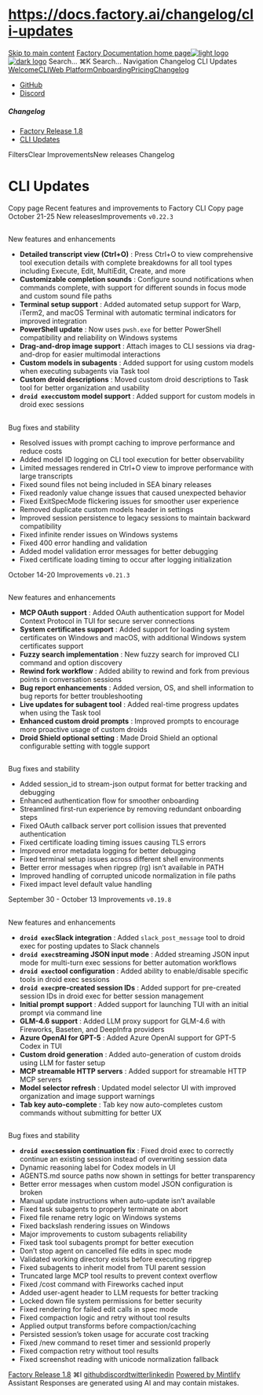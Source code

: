 # https://docs.factory.ai/changelog/cli-updates

[Skip to main content](https://docs.factory.ai/changelog/cli-updates#content-area)
[Factory Documentation home page![light logo](https://mintcdn.com/factory/znfImxXlrso1kEgo/logo/light.svg?fit=max&auto=format&n=znfImxXlrso1kEgo&q=85&s=d542d979e6c1a1ab8ddddac1a646a327)![dark logo](https://mintcdn.com/factory/znfImxXlrso1kEgo/logo/dark.svg?fit=max&auto=format&n=znfImxXlrso1kEgo&q=85&s=5c00942d328806f6cdcc3c0b95cda358)](https://docs.factory.ai/)
Search...
⌘K
Search...
Navigation
Changelog
CLI Updates
[Welcome](https://docs.factory.ai/welcome)[CLI](https://docs.factory.ai/cli/getting-started/overview)[Web Platform](https://docs.factory.ai/web/getting-started/overview)[Onboarding](https://docs.factory.ai/onboarding)[Pricing](https://docs.factory.ai/pricing)[Changelog](https://docs.factory.ai/changelog/1-8)
  * [GitHub](https://github.com/factory-ai/factory)
  * [Discord](https://discord.gg/EQ2DQM2F)


##### Changelog
  * [Factory Release 1.8](https://docs.factory.ai/changelog/1-8)
  * [CLI Updates](https://docs.factory.ai/changelog/cli-updates)


FiltersClear
ImprovementsNew releases
Changelog
# CLI Updates
Copy page
Recent features and improvements to Factory CLI
Copy page
[​](https://docs.factory.ai/changelog/cli-updates#october-21-25)
October 21-25
New releasesImprovements
`v0.22.3`
##
[​](https://docs.factory.ai/changelog/cli-updates#new-features-and-enhancements)
New features and enhancements
  * **Detailed transcript view (Ctrl+O)** : Press Ctrl+O to view comprehensive tool execution details with complete breakdowns for all tool types including Execute, Edit, MultiEdit, Create, and more
  * **Customizable completion sounds** : Configure sound notifications when commands complete, with support for different sounds in focus mode and custom sound file paths
  * **Terminal setup support** : Added automated setup support for Warp, iTerm2, and macOS Terminal with automatic terminal indicators for improved integration
  * **PowerShell update** : Now uses `pwsh.exe` for better PowerShell compatibility and reliability on Windows systems
  * **Drag-and-drop image support** : Attach images to CLI sessions via drag-and-drop for easier multimodal interactions
  * **Custom models in subagents** : Added support for using custom models when executing subagents via Task tool
  * **Custom droid descriptions** : Moved custom droid descriptions to Task tool for better organization and usability
  * **`droid exec`custom model support** : Added support for custom models in droid exec sessions


##
[​](https://docs.factory.ai/changelog/cli-updates#bug-fixes-and-stability)
Bug fixes and stability
  * Resolved issues with prompt caching to improve performance and reduce costs
  * Added model ID logging on CLI tool execution for better observability
  * Limited messages rendered in Ctrl+O view to improve performance with large transcripts
  * Fixed sound files not being included in SEA binary releases
  * Fixed readonly value change issues that caused unexpected behavior
  * Fixed ExitSpecMode flickering issues for smoother user experience
  * Removed duplicate custom models header in settings
  * Improved session persistence to legacy sessions to maintain backward compatibility
  * Fixed infinite render issues on Windows systems
  * Fixed 400 error handling and validation
  * Added model validation error messages for better debugging
  * Fixed certificate loading timing to occur after logging initialization


[​](https://docs.factory.ai/changelog/cli-updates#october-14-20)
October 14-20
Improvements
`v0.21.3`
##
[​](https://docs.factory.ai/changelog/cli-updates#new-features-and-enhancements-2)
New features and enhancements
  * **MCP OAuth support** : Added OAuth authentication support for Model Context Protocol in TUI for secure server connections
  * **System certificates support** : Added support for loading system certificates on Windows and macOS, with additional Windows system certificates support
  * **Fuzzy search implementation** : New fuzzy search for improved CLI command and option discovery
  * **Rewind fork workflow** : Added ability to rewind and fork from previous points in conversation sessions
  * **Bug report enhancements** : Added version, OS, and shell information to bug reports for better troubleshooting
  * **Live updates for subagent tool** : Added real-time progress updates when using the Task tool
  * **Enhanced custom droid prompts** : Improved prompts to encourage more proactive usage of custom droids
  * **Droid Shield optional setting** : Made Droid Shield an optional configurable setting with toggle support


##
[​](https://docs.factory.ai/changelog/cli-updates#bug-fixes-and-stability-2)
Bug fixes and stability
  * Added session_id to stream-json output format for better tracking and debugging
  * Enhanced authentication flow for smoother onboarding
  * Streamlined first-run experience by removing redundant onboarding steps
  * Fixed OAuth callback server port collision issues that prevented authentication
  * Fixed certificate loading timing issues causing TLS errors
  * Improved error metadata logging for better debugging
  * Fixed terminal setup issues across different shell environments
  * Better error messages when ripgrep (rg) isn’t available in PATH
  * Improved handling of corrupted unicode normalization in file paths
  * Fixed impact level default value handling


[​](https://docs.factory.ai/changelog/cli-updates#september-30-october-13)
September 30 - October 13
Improvements
`v0.19.8`
##
[​](https://docs.factory.ai/changelog/cli-updates#new-features-and-enhancements-3)
New features and enhancements
  * **`droid exec`Slack integration** : Added `slack_post_message` tool to droid exec for posting updates to Slack channels
  * **`droid exec`streaming JSON input mode** : Added streaming JSON input mode for multi-turn exec sessions for better automation workflows
  * **`droid exec`tool configuration** : Added ability to enable/disable specific tools in droid exec sessions
  * **`droid exec`pre-created session IDs** : Added support for pre-created session IDs in droid exec for better session management
  * **Initial prompt support** : Added support for launching TUI with an initial prompt via command line
  * **GLM-4.6 support** : Added LLM proxy support for GLM-4.6 with Fireworks, Baseten, and DeepInfra providers
  * **Azure OpenAI for GPT-5** : Added Azure OpenAI support for GPT-5 Codex in TUI
  * **Custom droid generation** : Added auto-generation of custom droids using LLM for faster setup
  * **MCP streamable HTTP servers** : Added support for streamable HTTP MCP servers
  * **Model selector refresh** : Updated model selector UI with improved organization and image support warnings
  * **Tab key auto-complete** : Tab key now auto-completes custom commands without submitting for better UX


##
[​](https://docs.factory.ai/changelog/cli-updates#bug-fixes-and-stability-3)
Bug fixes and stability
  * **`droid exec`session continuation fix** : Fixed droid exec to correctly continue an existing session instead of overwriting session data
  * Dynamic reasoning label for Codex models in UI
  * AGENTS.md source paths now shown in settings for better transparency
  * Better error messages when custom model JSON configuration is broken
  * Manual update instructions when auto-update isn’t available
  * Fixed task subagents to properly terminate on abort
  * Fixed file rename retry logic on Windows systems
  * Fixed backslash rendering issues on Windows
  * Major improvements to custom subagents reliability
  * Fixed task tool subagents prompt for better execution
  * Don’t stop agent on cancelled file edits in spec mode
  * Validated working directory exists before executing ripgrep
  * Fixed subagents to inherit model from TUI parent session
  * Truncated large MCP tool results to prevent context overflow
  * Fixed /cost command with Fireworks cached input
  * Added user-agent header to LLM requests for better tracking
  * Locked down file system permissions for better security
  * Fixed rendering for failed edit calls in spec mode
  * Fixed compaction logic and retry without tool results
  * Applied output transforms before compaction/caching
  * Persisted session’s token usage for accurate cost tracking
  * Fixed /new command to reset timer and sessionId properly
  * Fixed compaction retry without tool results
  * Fixed screenshot reading with unicode normalization fallback


[Factory Release 1.8](https://docs.factory.ai/changelog/1-8)
⌘I
[github](https://github.com/factory-ai/factory)[discord](https://discord.gg/EQ2DQM2F)[twitter](https://twitter.com/factoryAI)[linkedin](https://www.linkedin.com/company/factory-hq/)
[Powered by Mintlify](https://mintlify.com?utm_campaign=poweredBy&utm_medium=referral&utm_source=factory)
Assistant
Responses are generated using AI and may contain mistakes.
